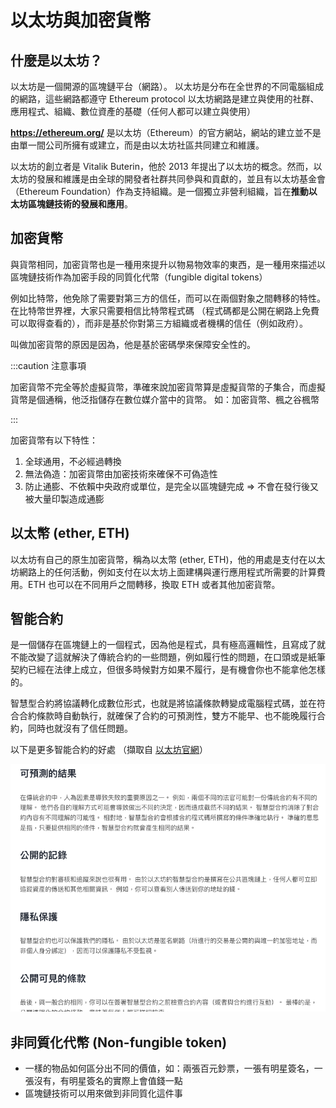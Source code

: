 # 以太坊與加密貨幣

## 什麼是以太坊？

以太坊是一個開源的區塊鏈平台（網路）。 以太坊是分布在全世界的不同電腦組成的網路，這些網路都遵守 Ethereum protocol 以太坊網路是建立與使用的社群、應用程式、組織、數位資產的基礎（任何人都可以建立與使用）

**https://ethereum.org/** 是以太坊（Ethereum）的官方網站，網站的建立並不是由單一間公司所擁有或建立，而是由以太坊社區共同建立和維護。

以太坊的創立者是 Vitalik Buterin，他於 2013 年提出了以太坊的概念。然而，以太坊的發展和維護是由全球的開發者社群共同參與和貢獻的，並且有以太坊基金會（Ethereum Foundation）作為支持組織。是一個獨立非營利組織，旨在**推動以太坊區塊鏈技術的發展和應用**。

## 加密貨幣

與貨幣相同，加密貨幣也是一種用來提升以物易物效率的東西，是一種用來描述以區塊鏈技術作為加密手段的同質化代幣（fungible digital tokens）

例如比特幣，他免除了需要對第三方的信任，而可以在兩個對象之間轉移的特性。在比特幣世界裡，大家只需要相信比特幣程式碼 （程式碼都是公開在網路上免費可以取得查看的），而非是基於你對第三方組織或者機構的信任（例如政府）。

叫做加密貨幣的原因是因為，他是基於密碼學來保障安全性的。

:::caution 注意事項

加密貨幣不完全等於虛擬貨幣，準確來說加密貨幣算是虛擬貨幣的子集合，而虛擬貨幣是個通稱，他泛指儲存在數位媒介當中的貨幣。 如：加密貨幣、楓之谷楓幣

:::

加密貨幣有以下特性：

1. 全球通用，不必經過轉換
2. 無法偽造：加密貨幣由加密技術來確保不可偽造性
3. 防止通膨、不依賴中央政府或單位，是完全以區塊鏈完成 ⇒ 不會在發行後又被大量印製造成通膨

## 以太幣 (ether, ETH)

以太坊有自己的原生加密貨幣，稱為以太幣 (ether, ETH)，他的用處是支付在以太坊網路上的任何活動，例如支付在以太坊上面建構與運行應用程式所需要的計算費用。ETH 也可以在不同用戶之間轉移，換取 ETH 或者其他加密貨幣。

## 智能合約

是一個儲存在區塊鏈上的一個程式，因為他是程式，具有極高邏輯性，且寫成了就不能改變了這就解決了傳統合約的一些問題，例如履行性的問題，在口頭或是紙筆契約已經在法律上成立，但很多時候對方如果不履行，是有機會你也不能拿他怎樣的。

智慧型合約將協議轉化成數位形式，也就是將協議條款轉變成電腦程式碼，並在符合合約條款時自動執行，就確保了合約的可預測性，雙方不能早、也不能晚履行合約，同時也就沒有了信任問題。

以下是更多智能合約的好處 （擷取自 [以太坊官網](https://ethereum.org/)）

![img](./img/ethereum01.png)

## 非同質化代幣 (Non-fungible token)

- 一樣的物品如何區分出不同的價值，如：兩張百元鈔票，一張有明星簽名，一張沒有，有明星簽名的實際上會值錢一點
- 區塊鏈技術可以用來做到非同質化這件事
